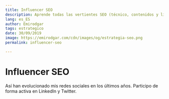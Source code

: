 ```yaml
---
title: Influencer SEO
description: Aprende todas las vertientes SEO (técnico, contenidos y linking) y domínalas como un experto
lang: es_ES
author: Emirodgar
tags: estrategico
date: 30/09/2019
image: https://emirodgar.com/cdn/images/og/estrategia-seo.png
permalink: influencer-seo

---
```


# Influencer SEO

Así han evolucionado mis redes sociales en los últimos años. Participo de forma activa en LinkedIn y Twitter.

<amp-iframe width="400" height="200"
sandbox="allow-scripts allow-same-origin"
layout="responsive"
frameborder="0"
src="../influencer-seo.html"></amp-iframe>

<!--stackedit_data:
eyJoaXN0b3J5IjpbLTE0NzU0MDkwODYsLTg2ODg5MTIxNl19
-->